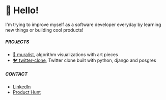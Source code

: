 # 🎃 Hello! 

I'm trying to improve myself as a software developer everyday by learning new things or building cool products!

##### PROJECTS

- [🌊 muralist](https://github.com/demirantay/muralist), algorithm visualizations with art pieces
- [🐦 twitter-clone](https://github.com/demirantay/twitter-clone), Twitter clone built with python, django and posgres

##### CONTACT

- [LinkedIn](https://www.linkedin.com/in/demirantay/)
- [Product Hunt]()
